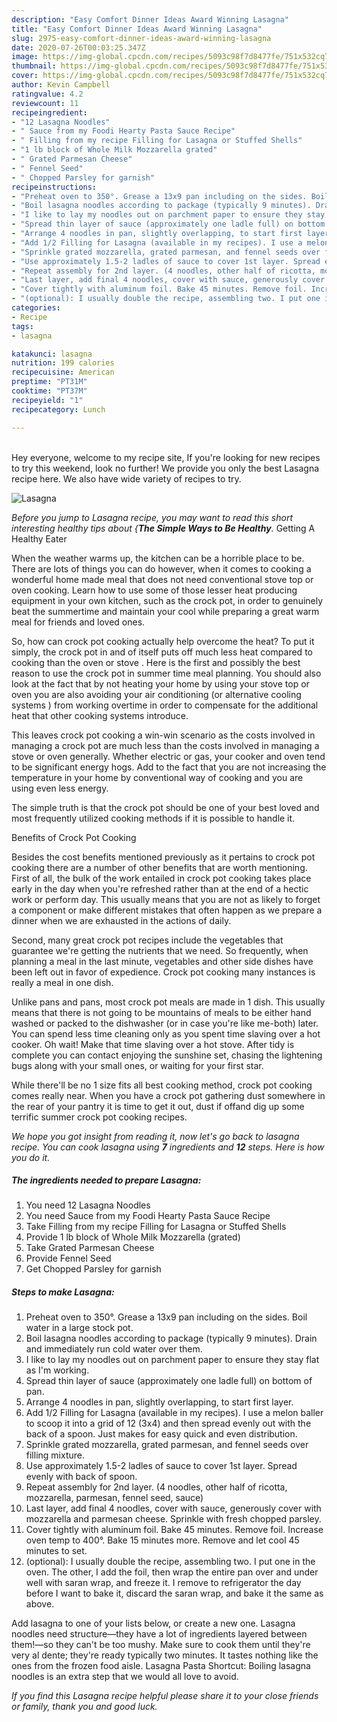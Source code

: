 ```yaml
---
description: "Easy Comfort Dinner Ideas Award Winning Lasagna"
title: "Easy Comfort Dinner Ideas Award Winning Lasagna"
slug: 2975-easy-comfort-dinner-ideas-award-winning-lasagna
date: 2020-07-26T00:03:25.347Z
image: https://img-global.cpcdn.com/recipes/5093c98f7d8477fe/751x532cq70/lasagna-recipe-main-photo.jpg
thumbnail: https://img-global.cpcdn.com/recipes/5093c98f7d8477fe/751x532cq70/lasagna-recipe-main-photo.jpg
cover: https://img-global.cpcdn.com/recipes/5093c98f7d8477fe/751x532cq70/lasagna-recipe-main-photo.jpg
author: Kevin Campbell
ratingvalue: 4.2
reviewcount: 11
recipeingredient:
- "12 Lasagna Noodles"
- " Sauce from my Foodi Hearty Pasta Sauce Recipe"
- " Filling from my recipe Filling for Lasagna or Stuffed Shells"
- "1 lb block of Whole Milk Mozzarella grated"
- " Grated Parmesan Cheese"
- " Fennel Seed"
- " Chopped Parsley for garnish"
recipeinstructions:
- "Preheat oven to 350°. Grease a 13x9 pan including on the sides. Boil water in a large stock pot."
- "Boil lasagna noodles according to package (typically 9 minutes). Drain and immediately run cold water over them."
- "I like to lay my noodles out on parchment paper to ensure they stay flat as I&#39;m working."
- "Spread thin layer of sauce (approximately one ladle full) on bottom of pan."
- "Arrange 4 noodles in pan, slightly overlapping, to start first layer."
- "Add 1/2 Filling for Lasagna (available in my recipes). I use a melon baller to scoop it into a grid of 12 (3x4) and then spread evenly out with the back of a spoon. Just makes for easy quick and even distribution."
- "Sprinkle grated mozzarella, grated parmesan, and fennel seeds over filling mixture."
- "Use approximately 1.5-2 ladles of sauce to cover 1st layer. Spread evenly with back of spoon."
- "Repeat assembly for 2nd layer. (4 noodles, other half of ricotta, mozzarella, parmesan, fennel seed, sauce)"
- "Last layer, add final 4 noodles, cover with sauce, generously cover with mozzarella and parmesan cheese. Sprinkle with fresh chopped parsley."
- "Cover tightly with aluminum foil. Bake 45 minutes. Remove foil. Increase oven temp to 400°. Bake 15 minutes more. Remove and let cool 45 minutes to set."
- "(optional): I usually double the recipe, assembling two. I put one in the oven. The other, I add the foil, then wrap the entire pan over and under well with saran wrap, and freeze it. I remove to refrigerator the day before I want to bake it, discard the saran wrap, and bake it the same as above."
categories:
- Recipe
tags:
- lasagna

katakunci: lasagna 
nutrition: 199 calories
recipecuisine: American
preptime: "PT31M"
cooktime: "PT37M"
recipeyield: "1"
recipecategory: Lunch

---
```

<br>
Hey everyone, welcome to my recipe site, If you're looking for new recipes to try this weekend, look no further! We provide you only the best Lasagna recipe here. We also have wide variety of recipes to try.
<br>


![Lasagna](https://img-global.cpcdn.com/recipes/5093c98f7d8477fe/751x532cq70/lasagna-recipe-main-photo.jpg)

<i>Before you jump to Lasagna recipe, you may want to read this short interesting healthy tips about {<strong>The Simple Ways to Be Healthy</strong>.</i>
Getting A Healthy Eater


When the weather warms up, the kitchen can be a horrible place to be. There are lots of things you can do however, when it comes to cooking a wonderful home made meal that does not need conventional stove top or oven cooking. Learn how to use some of those lesser heat producing equipment in your own kitchen, such as the crock pot, in order to genuinely beat the summertime and maintain your cool while preparing a great warm meal for friends and loved ones.

So, how can crock pot cooking actually help overcome the heat? To put it simply, the crock pot in and of itself puts off much less heat compared to cooking than the oven or stove . Here is the first and possibly the best reason to use the crock pot in summer time meal planning. You should also look at the fact that by not heating your home by using your stove top or oven you are also avoiding your air conditioning (or alternative cooling systems ) from working overtime in order to compensate for the additional heat that other cooking systems introduce.

This leaves crock pot cooking a win-win scenario as the costs involved in managing a crock pot are much less than the costs involved in managing a stove or oven generally. Whether electric or gas, your cooker and oven tend to be significant energy hogs. Add to the fact that you are not increasing the temperature in your home by conventional way of cooking and you are using even less energy.

 The simple truth is that the crock pot should be one of your best loved and most frequently utilized cooking methods if it is possible to handle it.  

Benefits of Crock Pot Cooking

Besides the cost benefits mentioned previously as it pertains to crock pot cooking there are a number of other benefits that are worth mentioning. First of all, the bulk of the work entailed in crock pot cooking takes place early in the day when you're refreshed rather than at the end of a hectic work or perform day. This usually means that you are not as likely to forget a component or make different mistakes that often happen as we prepare a dinner when we are exhausted in the actions of daily.

Second, many great crock pot recipes include the vegetables that guarantee we're getting the nutrients that we need. So frequently, when planning a meal in the last minute, vegetables and other side dishes have been left out in favor of expedience. Crock pot cooking many instances is really a meal in one dish.

 Unlike pans and pans, most crock pot meals are made in 1 dish. This usually means that there is not going to be mountains of meals to be either hand washed or packed to the dishwasher (or in case you're like me-both) later. You can spend less time cleaning only as you spent time slaving over a hot cooker. Oh wait! Make that time slaving over a hot stove. After tidy is complete you can contact enjoying the sunshine set, chasing the lightening bugs along with your small ones, or waiting for your first star.

While there'll be no 1 size fits all best cooking method, crock pot cooking comes really near. When you have a crock pot gathering dust somewhere in the rear of your pantry it is time to get it out, dust if offand dig up some terrific summer crock pot cooking recipes.


<i>We hope you got insight from reading it, now let's go back to lasagna recipe. You can cook lasagna using <strong>7</strong> ingredients and <strong>12</strong> steps. Here is how you do it.
</i>

##### The ingredients needed to prepare Lasagna:

1. You need 12 Lasagna Noodles
1. You need  Sauce from my Foodi Hearty Pasta Sauce Recipe
1. Take  Filling from my recipe Filling for Lasagna or Stuffed Shells
1. Provide 1 lb block of Whole Milk Mozzarella (grated)
1. Take  Grated Parmesan Cheese
1. Provide  Fennel Seed
1. Get  Chopped Parsley for garnish


##### Steps to make Lasagna:

1. Preheat oven to 350°. Grease a 13x9 pan including on the sides. Boil water in a large stock pot.
1. Boil lasagna noodles according to package (typically 9 minutes). Drain and immediately run cold water over them.
1. I like to lay my noodles out on parchment paper to ensure they stay flat as I&#39;m working.
1. Spread thin layer of sauce (approximately one ladle full) on bottom of pan.
1. Arrange 4 noodles in pan, slightly overlapping, to start first layer.
1. Add 1/2 Filling for Lasagna (available in my recipes). I use a melon baller to scoop it into a grid of 12 (3x4) and then spread evenly out with the back of a spoon. Just makes for easy quick and even distribution.
1. Sprinkle grated mozzarella, grated parmesan, and fennel seeds over filling mixture.
1. Use approximately 1.5-2 ladles of sauce to cover 1st layer. Spread evenly with back of spoon.
1. Repeat assembly for 2nd layer. (4 noodles, other half of ricotta, mozzarella, parmesan, fennel seed, sauce)
1. Last layer, add final 4 noodles, cover with sauce, generously cover with mozzarella and parmesan cheese. Sprinkle with fresh chopped parsley.
1. Cover tightly with aluminum foil. Bake 45 minutes. Remove foil. Increase oven temp to 400°. Bake 15 minutes more. Remove and let cool 45 minutes to set.
1. (optional): I usually double the recipe, assembling two. I put one in the oven. The other, I add the foil, then wrap the entire pan over and under well with saran wrap, and freeze it. I remove to refrigerator the day before I want to bake it, discard the saran wrap, and bake it the same as above.


Add lasagna to one of your lists below, or create a new one. Lasagna noodles need structure—they have a lot of ingredients layered between them!—so they can&#39;t be too mushy. Make sure to cook them until they&#39;re very al dente; they&#39;re ready typically two minutes. It tastes nothing like the ones from the frozen food aisle. Lasagna Pasta Shortcut: Boiling lasagna noodles is an extra step that we would all love to avoid. 

<i>If you find this Lasagna recipe helpful please share it to your close friends or family, thank you and good luck.</i>
